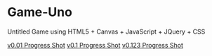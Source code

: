 # Game-Uno
Untitled Game using HTML5 + Canvas + JavaScript + JQuery + CSS

[v0.01 Progress Shot](https://i.gyazo.com/4b8120360135da13cdf81671b2d8f92f.gif)
[v0.1 Progress Shot](https://i.gyazo.com/0886bbc014ed506d24224b83615e3114.mp4)
[v0.123 Progress Shot](https://i.gyazo.com/393118da62aa66e5853438d0c2f0bd09.mp4)
